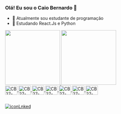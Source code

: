### Olá! Eu sou o Caio Bernardo 👋

- 🔭 Atualmente sou estudante de programação
- 🌱 Estudando React.Js e Python

<div>
  <a href="https://github.com/bernardo27dev">
  <img height="180em" src="https://github-readme-stats.vercel.app/api?username=bernardo27dev&theme=midnight-purple&show_icons=true&hide_border=true&count_private=false"/>
  <img height="180em" src="https://github-readme-stats.vercel.app/api/top-langs/?username=bernardo27dev&theme=midnight-purple&show_icons=true&hide_border=true&layout=compact"/>
</div>

<div>
  <img align="center" alt="CB27-HTML" src="https://cdn.jsdelivr.net/gh/devicons/devicon@latest/icons/html5/html5-original.svg" height="30" width="40"/>
  <img align="center" alt="CB27-CSS" src="https://cdn.jsdelivr.net/gh/devicons/devicon@latest/icons/css3/css3-original.svg" height="30" width="40"/>
  <img align="center" alt="CB27-JS" src="https://cdn.jsdelivr.net/gh/devicons/devicon@latest/icons/javascript/javascript-original.svg" height="30" width="40"/>
  <img align="center" alt="CB27-REACTJS" src="https://cdn.jsdelivr.net/gh/devicons/devicon@latest/icons/react/react-original.svg" height="30" width="40"/>
  <img align="center" alt="CB27-BOOTSTRAP" src="https://cdn.jsdelivr.net/gh/devicons/devicon@latest/icons/bootstrap/bootstrap-original.svg" height="30" width="40"/>
  <img align="center" alt="CB27-MSSQLSERVER" src="https://cdn.jsdelivr.net/gh/devicons/devicon@latest/icons/microsoftsqlserver/microsoftsqlserver-original.svg" height="30" width="40"/>
  <img align="center" alt="CB27-PYTHON" src="https://cdn.jsdelivr.net/gh/devicons/devicon@latest/icons/python/python-original.svg" height="30" width="40"/>
</div>

##

<div>
  <a href="https://www.linkedin.com/in/caio-bernardo-45bb342b8/" target="_blank"><img alt="iconLnked" src="https://img.shields.io/badge/LinkedIn-0077B5?style=for-the-badge&logo=linkedin&logoColor=white"/></a>  
</div>
